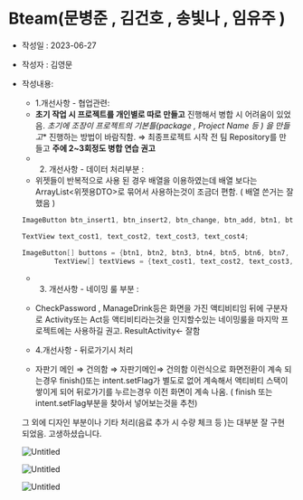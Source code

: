 # Bteam(문병준 , 김건호 , 송빛나 , 임유주 )

- 작성일 : 2023-06-27
- 작성자 : 김영문
- 작성내용:
    - 1.개선사항 - 협업관련:
    - **초기 작업 시 프로젝트를 개인별로 따로 만들고** 진행해서 병합 시 어려움이 있었음.
    **초기에 조장이 프로젝트의 기본틀*(package , Project Name 등 ) 을 만들고** 진행하는 방법이 바람직함.
    ⇒ 최종프로젝트 시작 전 팀 Repository를 만들고 **주에 2~3회정도 병합 연습 권고**
    - 2. 개선사항 - 데이터 처리부분 :
    - 위젯들이 반복적으로 사용 된 경우 배열을 이용하였는데 배열 보다는 ArrayList<위젯용DTO>로 묶어서 사용하는것이 조금더 편함. ( 배열 쓴거는 잘했음 )
    
    ```java
    ImageButton btn_insert1, btn_insert2, btn_change, btn_add, btn1, btn2, btn3, btn4, btn5, btn6, btn7, btn8, btn_user;
    
    TextView text_cost1, text_cost2, text_cost3, text_cost4;
    
    ImageButton[] buttons = {btn1, btn2, btn3, btn4, btn5, btn6, btn7, btn8};
            TextView[] textViews = {text_cost1, text_cost2, text_cost3, text_cost4, text_cost5, text_cost6, text_cost7, text_cost8};
    
    ```
    
    - 3. 개선사항 - 네이밍 룰 부분 :
    - CheckPassword , ManageDrink등은 화면을 가진 액티비티임 뒤에 구분자로 Activity또는 Act등 액티비티라는것을 인지할수있는 네이밍룰을 마지막 프로젝트에는 사용하길 권고.
    ResultActivity← 잘함
    
    - 4.개선사항 - 뒤로가기시 처리 
    - 자판기 메인 ⇒ 건의함 ⇒ 자판기메인⇒ 건의함
    이런식으로 화면전환이 계속 되는경우 finish()또는 intent.setFlag가 별도로 없어
    계속해서 액티비티 스택이 쌓이게 되어 뒤로가기를 누르는경우 이전 화면이 계속 나옴.
    ( finish 또는 intent.setFlag부분을 찾아서 넣어보는것을 추천)
    
    그 외에 디자인 부분이나 기타 처리(음료 추가 시 수량 체크 등 )는 대부분 잘 구현 되었음.
    고생하셨습니다.
    
    ![Untitled](Bteam(%E1%84%86%E1%85%AE%E1%86%AB%E1%84%87%E1%85%A7%E1%86%BC%E1%84%8C%E1%85%AE%E1%86%AB%20,%20%E1%84%80%E1%85%B5%E1%86%B7%E1%84%80%E1%85%A5%E1%86%AB%E1%84%92%E1%85%A9%20,%20%E1%84%89%E1%85%A9%E1%86%BC%E1%84%87%E1%85%B5%E1%86%BE%E1%84%82%E1%85%A1%20,%20%E1%84%8B%E1%85%B5%E1%86%B7%E1%84%8B%E1%85%B2%E1%84%8C%E1%85%AE%20)%20c2265d2c6dc141c28d83f71c0270f5d4/Untitled.png)
    
    ![Untitled](Bteam(%E1%84%86%E1%85%AE%E1%86%AB%E1%84%87%E1%85%A7%E1%86%BC%E1%84%8C%E1%85%AE%E1%86%AB%20,%20%E1%84%80%E1%85%B5%E1%86%B7%E1%84%80%E1%85%A5%E1%86%AB%E1%84%92%E1%85%A9%20,%20%E1%84%89%E1%85%A9%E1%86%BC%E1%84%87%E1%85%B5%E1%86%BE%E1%84%82%E1%85%A1%20,%20%E1%84%8B%E1%85%B5%E1%86%B7%E1%84%8B%E1%85%B2%E1%84%8C%E1%85%AE%20)%20c2265d2c6dc141c28d83f71c0270f5d4/Untitled%201.png)
    
    ![Untitled](Bteam(%E1%84%86%E1%85%AE%E1%86%AB%E1%84%87%E1%85%A7%E1%86%BC%E1%84%8C%E1%85%AE%E1%86%AB%20,%20%E1%84%80%E1%85%B5%E1%86%B7%E1%84%80%E1%85%A5%E1%86%AB%E1%84%92%E1%85%A9%20,%20%E1%84%89%E1%85%A9%E1%86%BC%E1%84%87%E1%85%B5%E1%86%BE%E1%84%82%E1%85%A1%20,%20%E1%84%8B%E1%85%B5%E1%86%B7%E1%84%8B%E1%85%B2%E1%84%8C%E1%85%AE%20)%20c2265d2c6dc141c28d83f71c0270f5d4/Untitled%202.png)